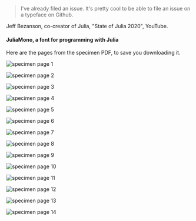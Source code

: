 >I've already filed an issue. It's pretty cool to be able to file an issue on a typeface on Github.

Jeff Bezanson, co-creator of Julia, "State of Julia 2020", YouTube.

#### JuliaMono, a font for programming with Julia

Here are the pages from the specimen PDF, to save you downloading it.

![specimen page 1](https://github.com/cormullion/juliamono/blob/master/images/specimen_1.png)

![specimen page 2](https://github.com/cormullion/juliamono/blob/master/images/specimen_2.png)

![specimen page 3](https://github.com/cormullion/juliamono/blob/master/images/specimen_3.png)

![specimen page 4](https://github.com/cormullion/juliamono/blob/master/images/specimen_4.png)

![specimen page 5](https://github.com/cormullion/juliamono/blob/master/images/specimen_5.png)

![specimen page 6](https://github.com/cormullion/juliamono/blob/master/images/specimen_6.png)

![specimen page 7](https://github.com/cormullion/juliamono/blob/master/images/specimen_7.png)

![specimen page 8](https://github.com/cormullion/juliamono/blob/master/images/specimen_8.png)

![specimen page 9](https://github.com/cormullion/juliamono/blob/master/images/specimen_9.png)

![specimen page 10](https://github.com/cormullion/juliamono/blob/master/images/specimen_10.png)

![specimen page 11](https://github.com/cormullion/juliamono/blob/master/images/specimen_11.png)

![specimen page 12](https://github.com/cormullion/juliamono/blob/master/images/specimen_12.png)

![specimen page 13](https://github.com/cormullion/juliamono/blob/master/images/specimen_13.png)

![specimen page 14](https://github.com/cormullion/juliamono/blob/master/images/specimen_14.png)
